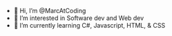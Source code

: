 - 👋 Hi, I’m @MarcAtCoding
- 👀 I’m interested in Software dev and Web dev
- 🌱 I’m currently learning C#, Javascript, HTML, & CSS

<!---
MarcAtCoding/MarcAtCoding is a ✨ special ✨ repository because its `README.md` (this file) appears on your GitHub profile.
You can click the Preview link to take a look at your changes.
--->
